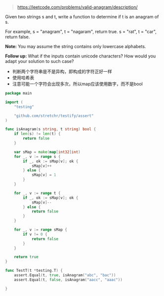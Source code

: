 > https://leetcode.com/problems/valid-anagram/description/

Given two strings s and t, write a function to determine if t is an anagram of s.

For example,
s = "anagram", t = "nagaram", return true.
s = "rat", t = "car", return false.

**Note:**
You may assume the string contains only lowercase alphabets.

**Follow up:**
What if the inputs contain unicode characters? How would you adapt your solution to such case?

- 判断两个字符串是不是异构，即构成的字符正好一样
- 使用哈希表
- 注意可能一个字符会出现多次，所以map应该使用数字，而不是bool

```go
package main

import (
	"testing"

	"github.com/stretchr/testify/assert"
)

func isAnagram(s string, t string) bool {
	if len(s) != len(t) {
		return false
	}

	var sMap = make(map[int32]int)
	for _, v := range s {
		if _, ok := sMap[v]; ok {
			sMap[v]++
		} else {
			sMap[v] = 1
		}
	}

	for _, v := range t {
		if _, ok := sMap[v]; ok {
			sMap[v]--
		} else {
			return false
		}
	}

	for _, v := range sMap {
		if v != 0 {
			return false
		}
	}

	return true
}

func TestT(t *testing.T) {
	assert.Equal(t, true, isAnagram("abc", "bac"))
	assert.Equal(t, false, isAnagram("aacc", "aaac"))

}
```